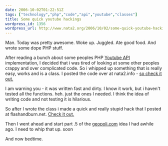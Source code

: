 ```yaml
---
date: 2006-10-02T01:22:51Z
tags: ["technology","php","code","api","youtube","classes"]
title: Some quick youtube hackings
wordpress_id: 1356
wordpress_url: http://www.nata2.org/2006/10/02/some-quick-youtube-hackings/
---
```


Man. Today was pretty awesome. Woke up. Juggled. Ate good food. And wrote some dope PHP stuff.

After reading a bunch about some peoples PHP <a href="http://www.youtube.com/dev">Youtube API</a> implementation, I decided that i was tired of looking at some other peoples crappy and over complicated code. So i whipped up something that is really easy, works and is a class. I posted the code over at nata2.info - <a href="http://nata2.info/?path=code%2Fyoutube_api">so check it out.</a>

I am warning you - it was written fast and dirty. I know it work, but i haven't tested all the functions. heh. just the ones I needed. I think the idea of writing code and not testing it is hilarious.

So after I wrote the class i made a quick and really stupid hack that I posted at flashandburn.net. <a href="http://www.flashandburn.net/youtuber/">Check it out.</a>

Then I went ahead and start part .5 of the <a href="http://www.geopoli.com">geopoli.com</a> idea I had awhile ago. I need to whip that up. soon

And now bedtime.
